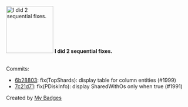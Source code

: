 <img src="https://my-badges.github.io/my-badges/fix-2.png" alt="I did 2 sequential fixes." title="I did 2 sequential fixes." width="128">
<strong>I did 2 sequential fixes.</strong>
<br><br>

Commits:

- <a href="https://github.com/artemmufazalov/ydb-embedded-ui/commit/6b2880321f437a40be52f0b78207390c9019ad93">6b28803</a>: fix(TopShards): display table for column entities (#1999)
- <a href="https://github.com/artemmufazalov/ydb-embedded-ui/commit/7c21d71c6fcf272da2329977be1af9671913372e">7c21d71</a>: fix(PDiskInfo): display SharedWithOs only when true (#1991)


Created by <a href="https://github.com/my-badges/my-badges">My Badges</a>
